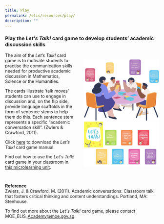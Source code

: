 ```yaml
---
title: Play
permalink: /elis/resources/play/
description: ""
---
```



### Play the&nbsp;_Let's Talk!_&nbsp;card game to develop students’ academic discussion skills

<div class="flex">
<div class="order">
<img src="/images/play_banner.png" style="width:50%">

<img src="/images/lesson-2_let's-talk51a7e6e4204a4497bc666bf8e2a3dea4.jpg" style="width:50%">
</div>
		 
<div>
	The aim of the&nbsp;<i>Let’s Talk!</i>&nbsp;card game is to motivate students to practise the communication skills needed for productive academic discussion in Mathematics, Science or the Humanities.

The cards illustrate ‘talk moves’ students can use to engage in discussion and, on the flip side, provide language scaffolds in the form of sentence stems to help them do this. Each sentence stem represents a specific “academic conversation skill”. (Zwiers &amp; Crawford, 2011).

Click&nbsp;[here](/files/sl_game-manual_final-(2020-nov-6).pdf)&nbsp;to download the&nbsp;_Let’s Talk!_&nbsp;card game manual.

Find out how to use the *Let's Talk!* card game in your classroom in [this microlearning unit](https://www.opal2.moe.edu.sg/app/learner/detail/course/a5650cf8-ce27-4a5e-913f-eef049c60758).
</div>
</div>


**Reference**  
Zwiers, J. &amp; Crawford, M. (2011).&nbsp;Academic conversations: Classroom talk that fosters critical thinking and content understandings.&nbsp;Portland, MA: Stenhouse.

To find out more about the *Let's Talk!* card game, please contact MOE\_ELIS\_Academy@moe.gov.sg.

<style>
	.flex {
		display: flex;
		margin-bottom: 30px;
		gap:30px;
		align-items: center;
		justify-content: space-around;
	}
	
	.flex > .order {
		order: 1;
	}
	
	.flex > .order > img {
			width: 100% !important;
		}
	
	.flex > p {
		margin: 0;
	}
	
	@media only screen and (max-width: 768px) {
		.flex > .order {
			order: 0;
		}
		.flex > .order > img {
			width: 50% !important;
		}
		.flex {
				flex-direction: column;
				gap: 20px;
		}
	}
</style>